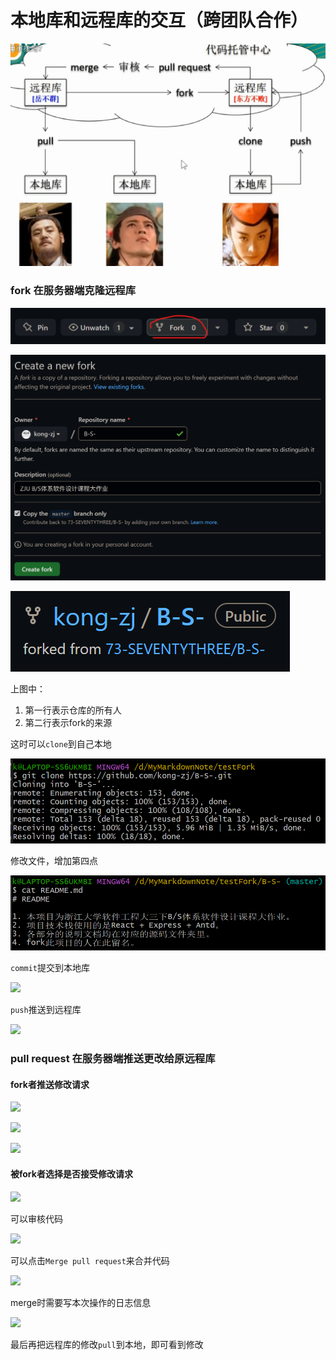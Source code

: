 # 本地库和远程库的交互（跨团队合作）

![](2022-11-25-16-26-27.png)

### fork 在服务器端克隆远程库

![](2022-11-28-16-35-21.png)

![](2022-11-28-16-39-41.png)

![](2022-11-28-16-40-01.png)

上图中：
1. 第一行表示仓库的所有人
2. 第二行表示fork的来源

这时可以```clone```到自己本地

![](2022-11-28-16-49-57.png)

修改文件，增加第四点

![](2022-11-28-16-51-56.png)

```commit```提交到本地库

![](2022-11-28-16-53-50.png)

```push```推送到远程库

![](2022-11-28-16-56-28.png)

### pull request 在服务器端推送更改给原远程库

#### fork者推送修改请求

![](2022-11-28-16-58-40.png)

![](2022-11-28-17-00-07.png)

![](2022-11-28-17-01-54.png)

#### 被fork者选择是否接受修改请求

![](2022-11-28-17-06-21.png)

可以审核代码

![](2022-11-28-17-13-19.png)

可以点击```Merge pull request```来合并代码

![](2022-11-28-17-15-20.png)

merge时需要写本次操作的日志信息

![](2022-11-28-17-17-53.png)

最后再把远程库的修改```pull```到本地，即可看到修改